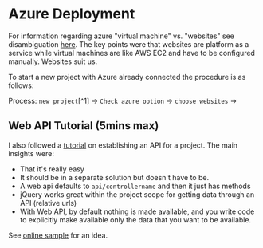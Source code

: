 Azure Deployment
=======================

For information regarding azure "virtual machine" vs. "websites" see disambiguation [here][azure-lingo]. The key points were that websites are platform as a service while virtual machines are like AWS EC2 and have to be configured manually. Websites suit us.

To start a new project with Azure already connected the procedure is as follows:

Process: `new project`[^1] -> `Check azure option` -> `choose websites` ->

Web API Tutorial (5mins max)
--------------

I also followed a [tutorial][asp-api] on establishing an API for a project. The main insights were:
* That it's really easy
* It should be in a separate solution but doesn't have to be. 
* A web api defaults to `api/controllername` and then it just has methods
* jQuery works great within the project scope for getting data through an API (relative urls)
* With Web API, by default nothing is made available, and you write code to explicitly make available only the data that you want to be available.

See [online sample][azure-test] for an idea.


<!-- =========== Footnotes =================== -->
[^!1]: New .NET 4.5.1 MVC5 with API and unit tests 

<!-- =========== Links ======================= -->

[azure-lingo]: http://www.developerfusion.com/article/148148/the-evolution-of-a-web-application-with-windows-azure/
[asp-api]: http://www.asp.net/web-api/overview/getting-started-with-aspnet-web-api/tutorial-your-first-web-api
[azure-test]: http://nci-testapi.azurewebsites.net